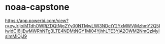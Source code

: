 # noaa-capstone

https://app.powerbi.com/view?r=eyJrIjoiMTdhOWRjZDQtNjg2Yy00NTMwLWI3NDctY2YxMWVjMzhmY2Q5IiwidCI6IjEwMWRhNTg3LTE4NDMtNGY1Mi04YjhhLTE3YjA2OWM2NmQzMyIsImMiOjJ9
